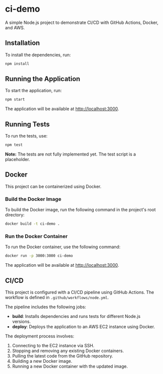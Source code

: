 # ci-demo

A simple Node.js project to demonstrate CI/CD with GitHub Actions, Docker, and AWS.

## Installation

To install the dependencies, run:

```bash
npm install
```

## Running the Application

To start the application, run:

```bash
npm start
```

The application will be available at [http://localhost:3000](http://localhost:3000).

## Running Tests

To run the tests, use:

```bash
npm test
```

**Note:** The tests are not fully implemented yet. The test script is a placeholder.

## Docker

This project can be containerized using Docker.

### Build the Docker Image

To build the Docker image, run the following command in the project's root directory:

```bash
docker build -t ci-demo .
```

### Run the Docker Container

To run the Docker container, use the following command:

```bash
docker run -p 3000:3000 ci-demo
```

The application will be available at [http://localhost:3000](http://localhost:3000).

## CI/CD

This project is configured with a CI/CD pipeline using GitHub Actions. The workflow is defined in `.github/workflows/node.yml`.

The pipeline includes the following jobs:
-   **build**: Installs dependencies and runs tests for different Node.js versions.
-   **deploy**: Deploys the application to an AWS EC2 instance using Docker.

The deployment process involves:
1.  Connecting to the EC2 instance via SSH.
2.  Stopping and removing any existing Docker containers.
3.  Pulling the latest code from the GitHub repository.
4.  Building a new Docker image.
5.  Running a new Docker container with the updated image.


